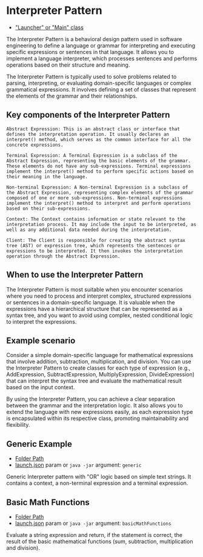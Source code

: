 # Interpreter Pattern

- ["Launcher" or "Main" class](./src/main/java/it/gb/InterpreterPattern.java)

The Interpreter Pattern is a behavioral design pattern used in software engineering to define a language or grammar for interpreting and executing specific expressions or sentences in that language. It allows you to implement a language interpreter, which processes sentences and performs operations based on their structure and meaning.

The Interpreter Pattern is typically used to solve problems related to parsing, interpreting, or evaluating domain-specific languages or complex grammatical expressions. It involves defining a set of classes that represent the elements of the grammar and their relationships.

## Key components of the Interpreter Pattern

    Abstract Expression: This is an abstract class or interface that defines the interpretation operation. It usually declares an interpret() method, which serves as the common interface for all the concrete expressions.

    Terminal Expression: A Terminal Expression is a subclass of the Abstract Expression, representing the basic elements of the grammar. These elements do not have any sub-expressions. Terminal expressions implement the interpret() method to perform specific actions based on their meaning in the language.

    Non-terminal Expression: A Non-terminal Expression is a subclass of the Abstract Expression, representing complex elements of the grammar composed of one or more sub-expressions. Non-terminal expressions implement the interpret() method to interpret and perform operations based on their sub-expressions.

    Context: The Context contains information or state relevant to the interpretation process. It may include the input to be interpreted, as well as any additional data needed during the interpretation.

    Client: The Client is responsible for creating the abstract syntax tree (AST) or expression tree, which represents the sentences or expressions to be interpreted. It then invokes the interpretation operation through the Abstract Expression.

## When to use the Interpreter Pattern

The Interpreter Pattern is most suitable when you encounter scenarios where you need to process and interpret complex, structured expressions or sentences in a domain-specific language. It is valuable when the expressions have a hierarchical structure that can be represented as a syntax tree, and you want to avoid using complex, nested conditional logic to interpret the expressions.

## Example scenario

Consider a simple domain-specific language for mathematical expressions that involve addition, subtraction, multiplication, and division. You can use the Interpreter Pattern to create classes for each type of expression (e.g., AddExpression, SubtractExpression, MultiplyExpression, DivideExpression) that can interpret the syntax tree and evaluate the mathematical result based on the input context.

By using the Interpreter Pattern, you can achieve a clear separation between the grammar and the interpretation logic. It also allows you to extend the language with new expressions easily, as each expression type is encapsulated within its respective class, promoting maintainability and flexibility.

## Generic Example

- [Folder Path](./src/main/java/it/gb/generic)
- [launch.json](../../.vscode/launch.json) param or `java -jar` argument: `generic`

Generic Interpreter pattern with "OR" logic based on simple text strings. It contains a context, a non-terminal expression and a terminal expression.

## Basic Math Functions

- [Folder Path](./src/main/java/it/gb/basicMathFunctions)
- [launch.json](../../.vscode/launch.json) param or `java -jar` argument: `basicMathFunctions`

Evaluate a string expression and return, if the statement is correct, the result of the basic mathematical functions (sum, subtraction, multiplication and division).

